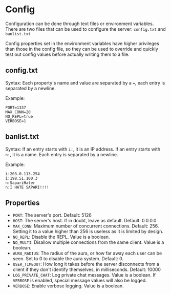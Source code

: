 # Config
Configuration can be done through text files or environment variables. There are two files that can be used to configure the server: `config.txt` and `banlist.txt`

Config properties set in the environment variables have higher privileges than those in the config file, so they can be used to override and quickly test out config values before actually writing them to a file.

## config.txt
Syntax: Each property's name and value are separated by a `=`, each entry is separated by a newline.

Example:
```
PORT=1337
MAX_CONN=20
NO_REPL=true
VERBOSE=1
```

## banlist.txt
Syntax: If an entry starts with `i:`, it is an IP address. If an entry starts with `n:`, it is a name. Each entry is separated by a newline.

Example:
```
i:203.0.113.254
i:198.51.100.3
n:SapariHater
n:I HATE SAPARI!!!!
```

## Properties
- `PORT`: The server's port. Default: 5126
- `HOST`: The server's host. If in doubt, leave as default. Default: 0.0.0.0
- `MAX_CONN`: Maximum number of concurrent connections. Default: 256. Setting it to a value higher than 256 is useless as it is limited by design.
- `NO_REPL`: Disable the REPL. Value is a boolean.
- `NO_MULTI`: Disallow multiple connections from the same client. Value is a boolean.
- `AURA_RADIUS`: The radius of the aura, or how far away each user can be seen. Set to 0 to disable the aura system. Default: 0.
- `USER_TIMEOUT`: How long it takes before the server disconnects from a client if they don't identify themselves, in milliseconds. Default: 10000
- `LOG_PRIVATE_CHAT`: Log private chat messages. Value is a boolean. If `VERBOSE` is enabled, special message values will also be logged.
- `VERBOSE`: Enable verbose logging. Value is a boolean.